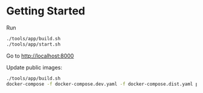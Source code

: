 # Getting Started

Run

```bash
./tools/app/build.sh
./tools/app/start.sh
```

Go to [http://localhost:8000](http://localhost:8000)

Update public images:

```bash
./tools/app/build.sh
docker-compose -f docker-compose.dev.yaml -f docker-compose.dist.yaml push
```

